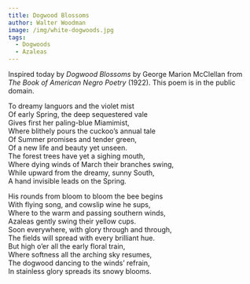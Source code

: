 ```yaml
---
title: Dogwood Blossoms
author: Walter Woodman
image: /img/white-dogwoods.jpg
tags:
  - Dogwoods
  - Azaleas
---
```

Inspired today by *Dogwood Blossoms* by George Marion McClellan from *The Book of American Negro Poetry* (1922). This poem is in the public domain.

To dreamy languors and the violet mist<br/>
   Of early Spring, the deep sequestered vale<br/>
Gives first her paling-blue Miamimist,<br/>
    Where blithely pours the cuckoo’s annual tale<br/>
Of Summer promises and tender green,<br/>
    Of a new life and beauty yet unseen.<br/>
The forest trees have yet a sighing mouth,<br/>
    Where dying winds of March their branches swing,<br/>
While upward from the dreamy, sunny South,<br/>
    A hand invisible leads on the Spring.<br/>

His rounds from bloom to bloom the bee begins<br/>
    With flying song, and cowslip wine he sups,<br/>
Where to the warm and passing southern winds,<br/>
    Azaleas gently swing their yellow cups.<br/>
Soon everywhere, with glory through and through,<br/>
    The fields will spread with every brilliant hue.<br/>
But high o’er all the early floral train,<br/>
    Where softness all the arching sky resumes,<br/>
The dogwood dancing to the winds’ refrain,<br/>
    In stainless glory spreads its snowy blooms.
